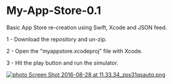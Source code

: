 # My-App-Store-0.1
Basic App Store re-creation using Swift, Xcode and JSON feed.

1 - Download the repository and un-zip.

2 - Open the "myappstore.xcodeproj" file with Xcode.

3 - Hit the play button and run the simulator.

<a href="http://s650.photobucket.com/user/cre8t0r/media/Screen%20Shot%202016-08-28%20at%2011.33.34_zps31qsautq.png.html" target="_blank"><img src="http://i650.photobucket.com/albums/uu227/cre8t0r/Screen%20Shot%202016-08-28%20at%2011.33.34_zps31qsautq.png" border="0" alt=" photo Screen Shot 2016-08-28 at 11.33.34_zps31qsautq.png"/></a>

